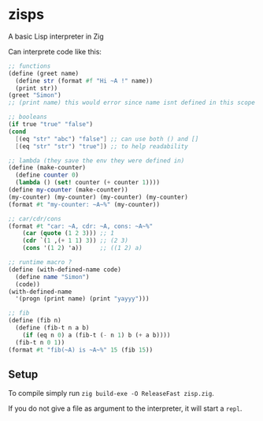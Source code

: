 # zisps

A basic Lisp interpreter in Zig

Can interprete code like this:

```scm
;; functions
(define (greet name)
  (define str (format #f "Hi ~A !" name))
  (print str))
(greet "Simon")
;; (print name) this would error since name isnt defined in this scope

;; booleans
(if true "true" "false")
(cond
  [(eq "str" "abc") "false"] ;; can use both () and []
  [(eq "str" "str") "true"]) ;; to help readability

;; lambda (they save the env they were defined in)
(define (make-counter)
  (define counter 0)
  (lambda () (set! counter (+ counter 1))))
(define my-counter (make-counter))
(my-counter) (my-counter) (my-counter) (my-counter)
(format #t "my-counter: ~A~%" (my-counter))

;; car/cdr/cons
(format #t "car: ~A, cdr: ~A, cons: ~A~%"
    (car (quote (1 2 3))) ;; 1
    (cdr `(1 ,(+ 1 1) 3)) ;; (2 3)
    (cons '(1 2) 'a))     ;; ((1 2) a)

;; runtime macro ?
(define (with-defined-name code)
  (define name "Simon")
  (code))
(with-defined-name
  '(progn (print name) (print "yayyy")))

;; fib
(define (fib n)
  (define (fib-t n a b)
    (if (eq n 0) a (fib-t (- n 1) b (+ a b))))
  (fib-t n 0 1))
(format #t "fib(~A) is ~A~%" 15 (fib 15))
```

## Setup

To compile simply run `zig build-exe -O ReleaseFast zisp.zig`.

If you do not give a file as argument to the interpreter, it will start a `repl`.
